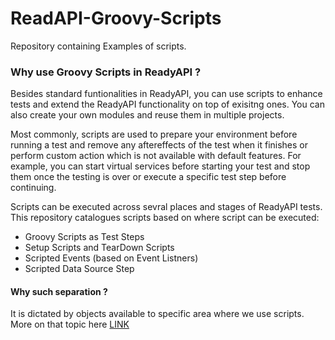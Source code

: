# ReadAPI-Groovy-Scripts
Repository containing Examples of scripts.

### Why use Groovy Scripts in ReadyAPI ?

Besides standard funtionalities in ReadyAPI, you can use scripts to enhance tests and extend the ReadyAPI functionality on top of exisitng ones. You can also create your own modules and reuse them in multiple projects.

Most commonly, scripts are used to prepare your environment before running a test and remove any aftereffects of the test when it finishes or perform custom action which is not available with default features. 
For example, you can start virtual services before starting your test and stop them once the testing is over or execute a specific test step before continuing.

Scripts can be executed across sevral places and stages of ReadyAPI tests. This repository catalogues scripts based on where script can be executed:
- Groovy Scripts as Test Steps
- Setup Scripts and TearDown Scripts
- Scripted Events (based on Event Listners)
- Scripted Data Source Step

#### Why such separation ?
It is dictated by objects available to specific area where we use scripts. 
More on that topic here [LINK](https://support.smartbear.com/readyapi/docs/en/test-apis-with-readyapi/scripting.html)